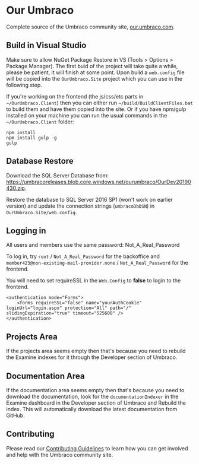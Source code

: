 Our Umbraco
===========

Complete source of the Umbraco community site, [our.umbraco.com](https://our.umbraco.com).

## Build in Visual Studio

Make sure to allow NuGet Package Restore in VS (Tools > Options > Package Manager). The first buid of the project will take quite a while, please be patient, it will finish at some point.
Upon build a `web.config` file will be copied into the `OurUmbraco.Site` project which you can use in the following step.

If you're working on the frontend (the js/css/etc parts in `~/OurUmbraco.Client`) then you can either run `~/build/BuildClientFiles.bat` to build them and have them copied into the site. Or if you have npm/gulp installed on your machine you can run the usual commands in the `~/OurUmbraco.Client` folder:

```
npm install
npm install gulp -g
gulp
```

## Database Restore

Download the SQL Server Database from: https://umbracoreleases.blob.core.windows.net/ourumbraco/OurDev20190430.zip.

Restore the database to SQL Server 2016 SP1 (won't work on earlier version) and update the connection strings (`umbracoDbDSN`) in `OurUmbraco.Site/web.config`.

## Logging in

All users and members use the same password: Not_A_Real_Password

To log in, try `root` / `Not_A_Real_Password` for the backoffice and `member423@non-existing-mail-provider.none` / `Not_A_Real_Password` for the frontend.

You will need to set requireSSL in the `Web.Config` to **false** to login to the frontend.

```
<authentication mode="Forms">
    <forms requireSSL="false" name="yourAuthCookie" loginUrl="login.aspx" protection="All" path="/" slidingExpiration="true" timeout="525600" />
</authentication>
```

## Projects Area

If the projects area seems empty then that's because you need to rebuild the Examine indexes for it through the Developer section of Umbraco.

## Documentation Area

If the documentation area seems empty then that's because you need to download the documentation, look for the `documentationIndexer` in the Examine dashboard in the Developer section of Umbraco and Rebuild the index. This will automatically download the latest documentation from GitHub.

## Contributing

Please read our [Contributing Guidelines](CONTRIBUTING.md) to learn how you can get involved and help with the Umbraco community site.
